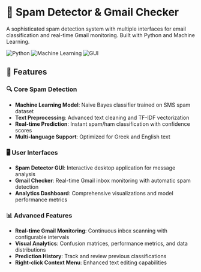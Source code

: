 # 📧 Spam Detector & Gmail Checker

A sophisticated spam detection system with multiple interfaces for email classification and real-time Gmail monitoring. Built with Python and Machine Learning.

![Python](https://img.shields.io/badge/Python-3.8%2B-blue)
![Machine Learning](https://img.shields.io/badge/Machine%20Learning-Naive%20Bayes-orange)
![GUI](https://img.shields.io/badge/GUI-Tkinter-green)

## 🌟 Features

### 🔍 Core Spam Detection
- **Machine Learning Model**: Naive Bayes classifier trained on SMS spam dataset
- **Text Preprocessing**: Advanced text cleaning and TF-IDF vectorization
- **Real-time Prediction**: Instant spam/ham classification with confidence scores
- **Multi-language Support**: Optimized for Greek and English text

### 🖥️ User Interfaces
- **Spam Detector GUI**: Interactive desktop application for message analysis
- **Gmail Checker**: Real-time Gmail inbox monitoring with automatic spam detection
- **Analytics Dashboard**: Comprehensive visualizations and model performance metrics

### 📊 Advanced Features
- **Real-time Gmail Monitoring**: Continuous inbox scanning with configurable intervals
- **Visual Analytics**: Confusion matrices, performance metrics, and data distributions
- **Prediction History**: Track and review previous classifications
- **Right-click Context Menu**: Enhanced text editing capabilities



